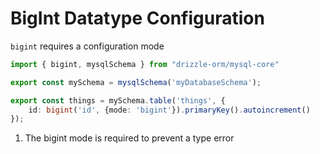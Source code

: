 # BigInt Datatype Configuration

`bigint` requires a configuration mode

```typescript
import { bigint, mysqlSchema } from "drizzle-orm/mysql-core"

export const mySchema = mysqlSchema('myDatabaseSchema');

export const things = mySchema.table('things', {
    id: bigint('id', {mode: 'bigint'}).primaryKey().autoincrement()
});
```

1. The bigint mode is required to prevent a type error